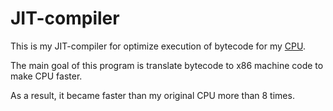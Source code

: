 # JIT-compiler
This is my JIT-compiler for optimize execution of bytecode for my [CPU](https://github.com/Mikipaw/MIPT-1sem/tree/master/MIPT_1sem/CPU-3.0).

The main goal of this program is translate bytecode to x86 machine code to make CPU faster.

As a result, it became faster than my original CPU more than 8 times.